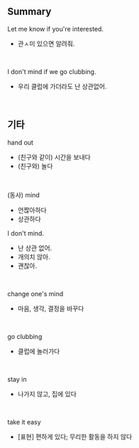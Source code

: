 ## Summary

Let me know if you're interested.
- 관ㅅ미 있으면 알려줘.

<br>

I don't mind if we go clubbing.
- 우리 클럽에 가더라도 난 상관없어.

<br>

## 기타

hand out
- (친구와 같이) 시간을 보내다
- (친구와) 놀다

<br>

(동사) mind
- 언짢아하다
- 상관하다

I don't mind.
- 난 상관 없어.
- 개의치 않아.
- 괜찮아.

<br>

change one's mind
- 마음, 생각, 결정을 바꾸다

<br>

go clubbing
- 클럽에 놀러가다

<br>

stay in
- 나가지 않고, 집에 있다

<br>

take it easy
- [표현] 편하게 있다; 무리한 활동을 하지 않다

